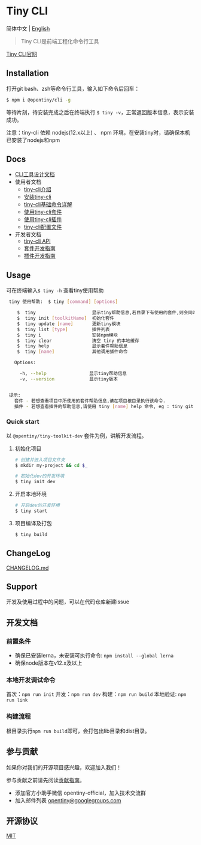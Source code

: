 # Tiny CLI

简体中文 | [English](README.md)

> Tiny CLI是前端工程化命令行工具

[Tiny CLI官网](https://opentiny.design/tiny-cli/home)


## Installation

打开git bash、zsh等命令行工具，输入如下命令后回车：

```bash
$ npm i @opentiny/cli -g
```

等待片刻，待安装完成之后在终端执行 `$ tiny -v`，正常返回版本信息，表示安装成功。

注意：tiny-cli 依赖 nodejs(12.x以上) 、 npm 环境，在安装tiny时，请确保本机已安装了nodejs和npm

## Docs

* [CLI工具设计文档](docs/tool-design.md)
* 使用者文档
	* [tiny-cli介绍](docs/use-summary.md)
	* [安装tiny-cli](docs/use-install.md)
	* [tiny-cli基础命令详解](docs/use-cli.md)
	* [使用tiny-cli套件](docs/use-toolkit.md)
	* [使用tiny-cli插件](docs/use-plugin.md)
	* [tiny-cli配置文件](docs/use-config.md)
* 开发者文档
	* [tiny-cli API](docs/api.md)
	* [套件开发指南](docs/dev-toolkit.md)
	* [插件开发指南](docs/dev-plugin.md)

## Usage

可在终端输入`$ tiny -h` 查看tiny使用帮助

```bash
 tiny 使用帮助:  $ tiny [command] [options]

    $  tiny                     显示tiny帮助信息,若目录下有使用的套件,则会同时显示套件的帮助信息
    $  tiny init [toolkitName]  初始化套件
    $  tiny update [name]       更新tiny模块
    $  tiny list [type]         插件列表
    $  tiny i                   安装npm模块
    $  tiny clear               清空 tiny 的本地缓存
    $  tiny help                显示套件帮助信息
    $  tiny [name]              其他调用插件命令

   Options:

     -h, --help                显示tiny帮助信息
     -v, --version             显示tiny版本


 提示:
   套件 - 若想查看项目中所使用的套件帮助信息,请在项目根目录执行该命令.
   插件 - 若想查看插件的帮助信息,请使用 tiny [name] help 命令, eg : tiny git help
```

### Quick start

以 `@opentiny/tiny-toolkit-dev` 套件为例，讲解开发流程。


1. 初始化项目

	```bash
	# 创建并进入项目文件夹
	$ mkdir my-project && cd $_
	
	# 初始化dev的开发环境
	$ tiny init dev
	```
	
3. 开启本地环境

	```bash
	# 开启dev的开发环境
	$ tiny start
	```

4. 项目编译及打包

	```bash
	$ tiny build
	```	

## ChangeLog

[CHANGELOG.md](CHANGELOG.md)

## Support

开发及使用过程中的问题，可以在代码仓库新建issue

## 开发文档

### 前置条件

* 确保已安装lerna，未安装可执行命令: `npm install --global lerna`
* 确保node版本在v12.x及以上

### 本地开发调试命令

首次：`npm run init`
开发：`npm run dev`
构建：`npm run build`
本地验证: `npm run link`

### 构建流程

根目录执行`npm run build`即可，会打包出lib目录和dist目录。


## 参与贡献

如果你对我们的开源项目感兴趣，欢迎加入我们！

参与贡献之前请先阅读[贡献指南](CONTRIBUTING.md)。

- 添加官方小助手微信 opentiny-official，加入技术交流群
- 加入邮件列表 opentiny@googlegroups.com

## 开源协议

[MIT](LICENSE)